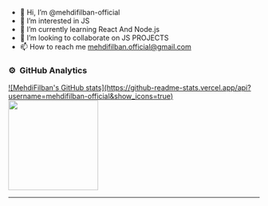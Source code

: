 - 👋 Hi, I’m @mehdifilban-official
- 👀 I’m interested in JS
- 🌱 I’m currently learning React And Node.js
- 💞️ I’m looking to collaborate on JS PROJECTS
- 📫 How to reach me mehdifilban.official@gmail.com


### ⚙️ &nbsp;GitHub Analytics
<p align="">
<a href="https://github.com/mehdifilban-official">
  ![MehdiFilban's GitHub stats](https://github-readme-stats.vercel.app/api?username=mehdifilban-official&show_icons=true)

  <img height="180em" src="https://github-readme-stats-eight-theta.vercel.app/api/top-langs/?username=mehdifilban-official&layout=compact&langs_count=8&theme=algolia"/>
</a>
</p>
<hr />

<!---
mehdifilban-official/mehdifilban-official is a ✨ special ✨ repository because its `README.md` (this file) appears on your GitHub profile.
You can click the Preview link to take a look at your changes.
--->

